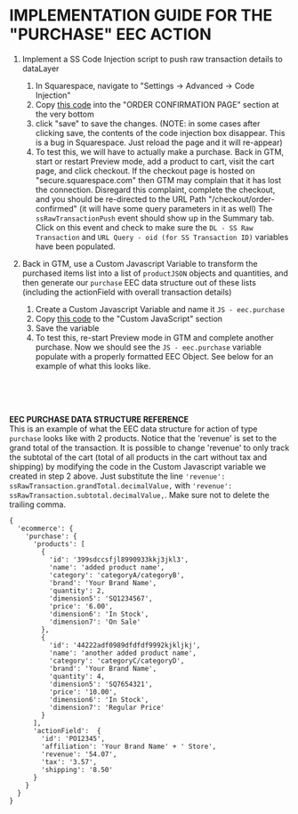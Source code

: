# IMPLEMENTATION GUIDE FOR THE "PURCHASE" EEC ACTION

1. Implement a SS Code Injection script to push raw transaction details to dataLayer
    1. In Squarespace, navigate to "Settings -> Advanced -> Code Injection" 
    2. Copy [this code][01_datalayer_push_code] into the "ORDER CONFIRMATION PAGE" section at the very bottom
    3. click "save" to save the changes. (NOTE: in some cases after clicking save, the contents of the code injection box disappear. This is a bug in Squarespace. Just reload the page and it will re-appear)
    4. To test this, we will have to actually make a purchase. Back in GTM, start or restart Preview mode, add a product to cart, visit the cart page, and click checkout. If the checkout page is hosted on "secure.squarespace.com" then GTM may complain that it has lost the connection. Disregard this complaint, complete the checkout, and you should be re-directed to the URL Path "/checkout/order-confirmed" (it will have some query parameters in it as well)
    The `ssRawTransactionPush` event should show up in the Summary tab. Click on this event and check to make sure the `DL - SS Raw Transaction` and `URL Query - oid (for SS Transaction ID)` variables have been populated.


2. Back in GTM, use a Custom Javascript Variable to transform the purchased items list into a list of `productJSON` objects and quantities, and then generate our `purchase` EEC data structure out of these lists (including the actionField with overall transaction details)
    1. Create a Custom Javascript Variable and name it `JS - eec.purchase`
    2. Copy [this code][02_eec_object_creation_code] to the "Custom JavaScript" section
    3. Save the variable
    4. To test this, re-start Preview mode in GTM and complete another purchase. Now we should see the `JS - eec.purchase` variable populate with a properly formatted EEC Object. See below for an example of what this looks like.


<br/>
<br/>
<br/>

**EEC PURCHASE DATA STRUCTURE REFERENCE**<br/>
This is an example of what the EEC data structure for action of type `purchase` looks like with 2 products. Notice that the 'revenue' is set to the grand total of the transaction. It is possible to change 'revenue' to only track the subtotal of the cart (total of all products in the cart without tax and shipping) by modifying the code in the Custom Javascript variable we created in step 2 above. Just substitute the line `'revenue': ssRawTransaction.grandTotal.decimalValue,` with `'revenue': ssRawTransaction.subtotal.decimalValue,`. Make sure not to delete the trailing comma.


```
{
  'ecommerce': {
    'purchase': {
      'products': [
        {
          'id': '399sdccsfjl8990933kkj3jkl3',
          'name': 'added product name',
          'category': 'categoryA/categoryB',
          'brand': 'Your Brand Name',
          'quantity': 2,
          'dimension5': 'SQ1234567',
          'price': '6.00',
          'dimension6': 'In Stock',
          'dimension7': 'On Sale'
        },
        {
          'id': '44222adf0989dfdfdf9992kjkljkj',
          'name': 'another added product name',
          'category': 'categoryC/categoryD',
          'brand': 'Your Brand Name',
          'quantity': 4,
          'dimension5': 'SQ7654321',
          'price': '10.00',
          'dimension6': 'In Stock',
          'dimension7': 'Regular Price'
        }
      ],
      'actionField':  {
        'id': 'PO12345',
        'affiliation': 'Your Brand Name' + ' Store',
        'revenue': '54.07',
        'tax': '3.57',
        'shipping': '8.50'
      }
    }
  }
}
```


[01_datalayer_push_code]: ./01_ss_rawTransactionPush.html
[02_eec_object_creation_code]: ./02_gtm_eecPurchaseObj.js


<!--
<script>
OTHER DETAILS
1. Create a trigger that fires when the Squarespace event key in step 1 is detected in the dataLayer

2. Create a tag that fires on this trigger and sends an event hit to GA with custom dimension for SS Transaction ID and Enhanced Ecommerce enabled with data from custom Javascript in Step 2
</script>


<!--REFERENCE OBJECT PUSH-->
<!--DO NOT USE THIS CODE IN SQUARESPACE -- IT IS JUST FOR REFERENCE-->
<!--
<script>

dataLayer.push({
	event: 'ssRawTransactionJSONPushed_ss',
	ssCommerceScriptJSON: {
	  id: '5fb734bc1b54d22df157f49a', // the squarespace transaction ID
	  orderNumber: '12439',
	  websiteId: '5db646aa924a603ce094fb9b',
	  purchasedCartId: '5fb73476da47fc7bdff15746',
	  testMode: true,
	  grandTotal: {currencyCode: 'USD', value: 1100, decimalValue: '11.00', fractionalDigits: 2},
	  grandTotalFormatted: '$11.00',
	  subtotal: {currencyCode: 'USD', value: 1000, decimalValue: '10.00', fractionalDigits: 2},
	  subtotalFormatted: '$10.00',
	  taxTotal: {currencyCode: 'USD', value: 0, decimalValue: '0.00', fractionalDigits: 2},
	  taxTotalFormatted: '$0.00',
	  shippingTotal: {currencyCode: 'USD', value: 100, decimalValue: '1.00', fractionalDigits: 2},
	  shippingTotalFormatted: '$1.00',
	  billingDetails: {customer: ''},
	  items: [
		{
		  sku: 'SQ4897009',
		  productName: 'MARE LUNE sticker',
		  unitPrice: {currencyCode: 'USD', value: 500, decimalValue: '5.00', fractionalDigits: 2},
		  quantity: 1
		},
		{
		  sku: 'SQ7346474',
		  productName: 'YOUR HEART sticker',
		  unitPrice: {currencyCode: 'USD', value: 500, decimalValue: '5.00', fractionalDigits: 2},
		  quantity: 1
		}
	  ]
	},
	gtm.uniqueEventId: 6
  })

</script>
-->
<!--REFERENCE OBJECT PUSH-->
<!--DO NOT USE THIS CODE IN SQUARESPACE -- IT IS JUST FOR REFERENCE-->